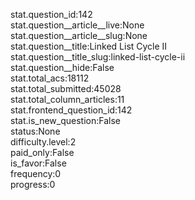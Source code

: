 stat.question_id:142  
stat.question__article__live:None  
stat.question__article__slug:None  
stat.question__title:Linked List Cycle II  
stat.question__title_slug:linked-list-cycle-ii  
stat.question__hide:False  
stat.total_acs:18112  
stat.total_submitted:45028  
stat.total_column_articles:11  
stat.frontend_question_id:142  
stat.is_new_question:False  
status:None  
difficulty.level:2  
paid_only:False  
is_favor:False  
frequency:0  
progress:0  
